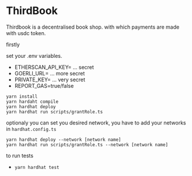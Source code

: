 # ThirdBook

Thirdbook is a decentralised book shop. with which payments are made with usdc token.

firstly

set your .env variables.

- ETHERSCAN_API_KEY= ... secret
- GOERLI_URL= ... more secret
- PRIVATE_KEY= ... very secret
- REPORT_GAS=true/false

```shell
yarn install
yarn hardaht compile
yarn hardhat deploy
yarn hardhat run scripts/grantRole.ts
```

optionaly you can set you desired network, you have to add your networks in `hardhat.config.ts`

```shell
yarn hardhat deploy --network [network name]
yarn hardhat run scripts/grantRole.ts --network [network name]
```

to run tests

- `yarn hardhat test`
